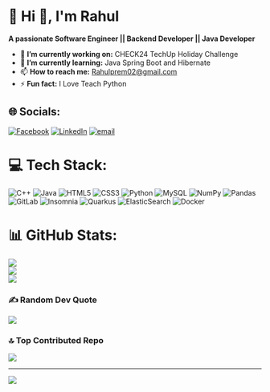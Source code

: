 
# 💫 Hi 👋, I'm Rahul
**A passionate Software Engineer || Backend Developer || Java Developer**

- 🔭 **I’m currently working on:** CHECK24 TechUp Holiday Challenge
- 🌱 **I’m currently learning:** Java Spring Boot and Hibernate
- 📫 **How to reach me:** Rahulprem02@gmail.com
- ⚡ **Fun fact:** I Love Teach Python


## 🌐 Socials:
[![Facebook](https://img.shields.io/badge/Facebook-%231877F2.svg?logo=Facebook&logoColor=white)](https://facebook.com/rahul.kumar.300273) [![LinkedIn](https://img.shields.io/badge/LinkedIn-%230077B5.svg?logo=linkedin&logoColor=white)](https://linkedin.com/in/rahulprem02) [![email](https://img.shields.io/badge/Email-D14836?logo=gmail&logoColor=white)](mailto:Rahulprem02@gmail.com) 

# 💻 Tech Stack:
![C++](https://img.shields.io/badge/c++-%2300599C.svg?style=for-the-badge&logo=c%2B%2B&logoColor=white) ![Java](https://img.shields.io/badge/java-%23ED8B00.svg?style=for-the-badge&logo=openjdk&logoColor=white) ![HTML5](https://img.shields.io/badge/html5-%23E34F26.svg?style=for-the-badge&logo=html5&logoColor=white) ![CSS3](https://img.shields.io/badge/css3-%231572B6.svg?style=for-the-badge&logo=css3&logoColor=white) ![Python](https://img.shields.io/badge/python-3670A0?style=for-the-badge&logo=python&logoColor=ffdd54) ![MySQL](https://img.shields.io/badge/mysql-4479A1.svg?style=for-the-badge&logo=mysql&logoColor=white) ![NumPy](https://img.shields.io/badge/numpy-%23013243.svg?style=for-the-badge&logo=numpy&logoColor=white) ![Pandas](https://img.shields.io/badge/pandas-%23150458.svg?style=for-the-badge&logo=pandas&logoColor=white) ![GitLab](https://img.shields.io/badge/gitlab-%23181717.svg?style=for-the-badge&logo=gitlab&logoColor=white) ![Insomnia](https://img.shields.io/badge/Insomnia-black?style=for-the-badge&logo=insomnia&logoColor=5849BE) ![Quarkus](https://img.shields.io/badge/quarkus-%234794EB.svg?style=for-the-badge&logo=quarkus&logoColor=white) ![ElasticSearch](https://img.shields.io/badge/-ElasticSearch-005571?style=for-the-badge&logo=elasticsearch) ![Docker](https://img.shields.io/badge/docker-%230db7ed.svg?style=for-the-badge&logo=docker&logoColor=white)
# 📊 GitHub Stats:
![](https://github-readme-stats.vercel.app/api?username=Rahulprem02&theme=default&hide_border=false&include_all_commits=true&count_private=false)<br/>
![](https://nirzak-streak-stats.vercel.app/?user=Rahulprem02&theme=default&hide_border=false)<br/>
![](https://github-readme-stats.vercel.app/api/top-langs/?username=Rahulprem02&theme=default&hide_border=false&include_all_commits=true&count_private=false&layout=compact)

### ✍️ Random Dev Quote
![](https://quotes-github-readme.vercel.app/api?type=horizontal&theme=gruvbox)

### 🔝 Top Contributed Repo
![](https://github-contributor-stats.vercel.app/api?username=Rahulprem02&limit=5&theme=dark&combine_all_yearly_contributions=true)

---
[![](https://visitcount.itsvg.in/api?id=Rahulprem02&icon=0&color=0)](https://visitcount.itsvg.in)

<!-- Proudly created with GPRM ( https://gprm.itsvg.in ) -->
